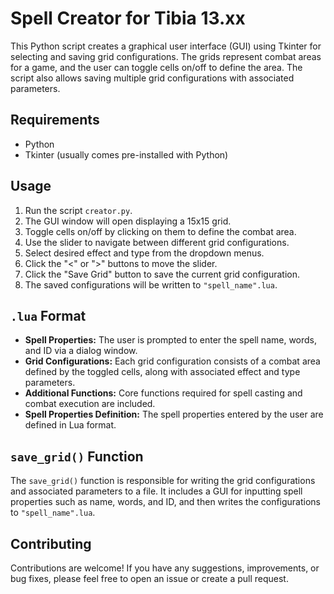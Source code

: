 # Spell Creator for Tibia 13.xx

This Python script creates a graphical user interface (GUI) using Tkinter for selecting and saving grid configurations. The grids represent combat areas for a game, and the user can toggle cells on/off to define the area. The script also allows saving multiple grid configurations with associated parameters.

## Requirements
- Python
- Tkinter (usually comes pre-installed with Python)

## Usage

1. Run the script `creator.py`.
2. The GUI window will open displaying a 15x15 grid.
3. Toggle cells on/off by clicking on them to define the combat area.
4. Use the slider to navigate between different grid configurations.
5. Select desired effect and type from the dropdown menus.
6. Click the "<" or ">" buttons to move the slider.
7. Click the "Save Grid" button to save the current grid configuration.
8. The saved configurations will be written to `"spell_name".lua`.

## `.lua` Format

- **Spell Properties:** The user is prompted to enter the spell name, words, and ID via a dialog window.
- **Grid Configurations:** Each grid configuration consists of a combat area defined by the toggled cells, along with associated effect and type parameters.
- **Additional Functions:** Core functions required for spell casting and combat execution are included.
- **Spell Properties Definition:** The spell properties entered by the user are defined in Lua format.

## `save_grid()` Function

The `save_grid()` function is responsible for writing the grid configurations and associated parameters to a file. It includes a GUI for inputting spell properties such as name, words, and ID, and then writes the configurations to `"spell_name".lua`.

## Contributing

Contributions are welcome! If you have any suggestions, improvements, or bug fixes, please feel free to open an issue or create a pull request.
